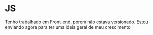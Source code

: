 # JS
 Tenho trabalhado em Front-end, porem não estava versionado. Estou enviando agora para ter uma ideia geral de meu crescimento
